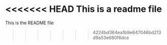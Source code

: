 <<<<<<< HEAD
This is a readme file
=======
This is the README file
>>>>>>> 4224bd364ea1b9e647046bd213d9a53e680f6dce
